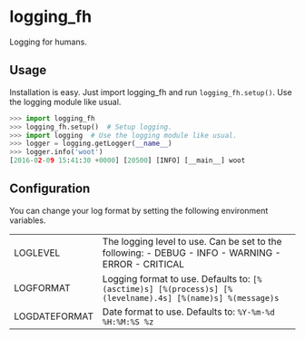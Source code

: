 logging_fh
===

Logging for humans.

Usage
-----

Installation is easy. Just import logging_fh and run
`logging_fh.setup()`. Use the logging module like usual.

```python
>>> import logging_fh
>>> logging_fh.setup()  # Setup logging.
>>> import logging  # Use the logging module like usual.
>>> logger = logging.getLogger(__name__)
>>> logger.info('woot')
[2016-02-09 15:41:30 +0000] [20500] [INFO] [__main__] woot
```

Configuration
-------------

You can change your log format by setting the following
environment variables.

|               |                                                                                                             |
|---------------|-------------------------------------------------------------------------------------------------------------|
| LOGLEVEL      | The logging level to use. Can be set to the following:  - DEBUG - INFO - WARNING - ERROR - CRITICAL         |
| LOGFORMAT     | Logging format to use.  Defaults to: `[%(asctime)s] [%(process)s] [%(levelname).4s] [%(name)s] %(message)s` |
| LOGDATEFORMAT | Date format to use.  Defaults to: `%Y-%m-%d %H:%M:%S %z`                                                    |
